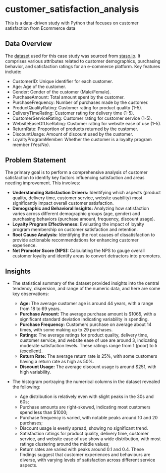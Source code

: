 # customer_satisfaction_analysis
This is a data-driven study with Python that focuses on customer satisfaction from Ecommerce data

## Data Overview
The [dataset](https://github.com/tamunoWoks/E-commerce_customer_satisfaction_analysis/blob/main/npa.csv) used for this case study was sourced from [staso.io](https://statso.io/customer-satisfaction-case-study/). It comprises various attributes related to customer demographics, purchasing behavior, and satisfaction ratings for an e-commerce platform. Key features include:

- CustomerID: Unique identifier for each customer.
- Age: Age of the customer.
- Gender: Gender of the customer (Male/Female).
- PurchaseAmount: Total amount spent by the customer.
- PurchaseFrequency: Number of purchases made by the customer.
- ProductQualityRating: Customer rating for product quality (1-5).
- DeliveryTimeRating: Customer rating for delivery time (1-5).
- CustomerServiceRating: Customer rating for customer service (1-5).
- WebsiteEaseOfUseRating: Customer rating for website ease of use (1-5).
- ReturnRate: Proportion of products returned by the customer.
- DiscountUsage: Amount of discount used by the customer.
- LoyaltyProgramMember: Whether the customer is a loyalty program member (Yes/No).

## Problem Statement
The primary goal is to perform a comprehensive analysis of customer satisfaction to identify key factors influencing satisfaction and areas needing improvement. This involves:

- **Understanding Satisfaction Drivers:** Identifying which aspects (product quality, delivery time, customer service, website usability) most significantly impact overall customer satisfaction.
- **Demographic and Behavioral Insights:** Analyzing how satisfaction varies across different demographic groups (age, gender) and purchasing behaviors (purchase amount, frequency, discount usage).
- **Loyalty Program Effectiveness:** Evaluating the impact of loyalty program membership on customer satisfaction and retention.
- **Root Cause Analysis:** Identifying the root causes of dissatisfaction to provide actionable recommendations for enhancing customer experience.
- **Net Promoter Score (NPS):** Calculating the NPS to gauge overall customer loyalty and identify areas to convert detractors into promoters.

## Insights
- The statistical summary of the dataset provided insights into the central tendency, dispersion, and range of the numeric data, and here are some key observations:
  - **Age:** The average customer age is around 44 years, with a range from 18 to 69 years.
  - **Purchase Amount:** The average purchase amount is $1065, with a significant standard deviation indicating variability in spending.
  - **Purchase Frequency:** Customers purchase on average about 14 times, with some making up to 29 purchases.
  - **Ratings:** The average ratings for product quality, delivery time, customer service, and website ease of use are around 3, indicating moderate satisfaction levels. These ratings range from 1 (poor) to 5 (excellent).
  - **Return Rate:** The average return rate is 25%, with some customers having a return rate as high as 50%.
  - **Discount Usage:** The average discount usage is around $251, with high variability.

- The histogram portraying the numerical columns in the dataset revealed the following:
  - Age distribution is relatively even with slight peaks in the 30s and 60s;
  - Purchase amounts are right-skewed, indicating most customers spend less than $1000;
  - Purchase frequency is varied, with notable peaks around 10 and 20 purchases;
  - Discount usage is evenly spread, showing no significant trend.
  - Satisfaction ratings for product quality, delivery time, customer service, and website ease of use show a wide distribution, with most ratings clustering around the middle values;
  - Return rates are varied with peaks around 0.1 and 0.4.
These findings suggest that customer experiences and behaviours are diverse, with varying levels of satisfaction across different service aspects.

